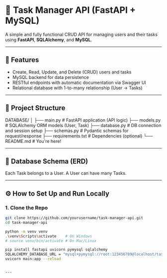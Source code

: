 # 📝 Task Manager API (FastAPI + MySQL)

A simple and fully functional CRUD API for managing users and their tasks using **FastAPI**, **SQLAlchemy**, and **MySQL**.

---

## 🚀 Features

- Create, Read, Update, and Delete (CRUD) users and tasks
- MySQL backend for data persistence
- RESTful endpoints with automatic documentation via Swagger UI
- Relational database with 1-to-many relationship (User → Tasks)

---

## 📁 Project Structure

DATABASE/
│
├── main.py # FastAPI application (API logic)
├── models.py # SQLAlchemy ORM models (User, Task)
├── database.py # DB connection and session setup
├── schemas.py # Pydantic schemas for request/response
├── requirements.txt # Dependencies (optional)
└── README.md # You're here!


---

## 🧠 Database Schema (ERD)

Each Task belongs to a User. A User can have many Tasks.

---

## ⚙️ How to Set Up and Run Locally

### 1. Clone the Repo

```bash
git clone https://github.com/yourusername/task-manager-api.git
cd task-manager-api

python -m venv venv
.\venv\Scripts\activate    # On Windows
# source venv/bin/activate # On Mac/Linux

pip install fastapi uvicorn pymysql sqlalchemy
SQLALCHEMY_DATABASE_URL = "mysql+pymysql://root:123456789@localhost/taskdb"
uvicorn main:app --reload


---

